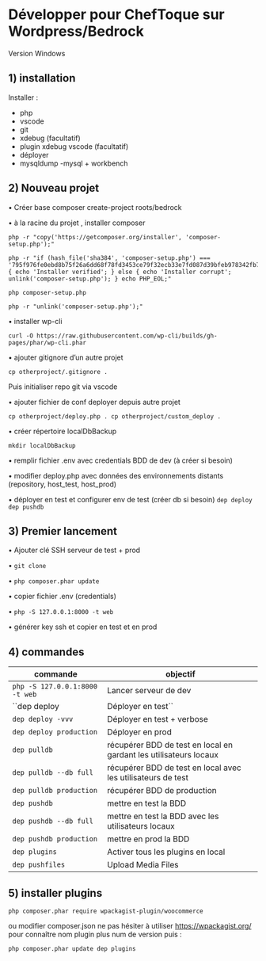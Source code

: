 # Développer pour ChefToque sur Wordpress/Bedrock

Version Windows


## 1) installation

Installer :
- php
- vscode
- git
- xdebug (facultatif)
- plugin xdebug vscode (facultatif)
- déployer
- mysqldump
-mysql + workbench


## 2) Nouveau projet

•	Créer base
composer create-project roots/bedrock

•	à la racine du projet , installer composer

```
php -r "copy('https://getcomposer.org/installer', 'composer-setup.php');"

php -r "if (hash_file('sha384', 'composer-setup.php') === '795f976fe0ebd8b75f26a6dd68f78fd3453ce79f32ecb33e7fd087d39bfeb978342fb73ac986cd4f54edd0dc902601dc') { echo 'Installer verified'; } else { echo 'Installer corrupt'; unlink('composer-setup.php'); } echo PHP_EOL;"

php composer-setup.php

php -r "unlink('composer-setup.php');"
```

•	installer wp-cli

``curl -O https://raw.githubusercontent.com/wp-cli/builds/gh-pages/phar/wp-cli.phar``

•	ajouter gitignore d’un autre projet

``cp otherproject/.gitignore .``

Puis initialiser repo git via vscode

•	ajouter fichier de conf deployer depuis autre projet

``cp otherproject/deploy.php .
cp otherproject/custom_deploy .``

•	créer répertoire localDbBackup

``mkdir localDbBackup``

•	remplir fichier .env avec credentials BDD de dev (à créer si besoin)

•	modifier deploy.php avec données des environnements distants (repository, host_test, host_prod)

•	déployer en test et configurer env de test (créer db si besoin)
``dep deploy
dep pushdb``


## 3) Premier lancement

•	Ajouter clé SSH serveur de test + prod

•	``git clone``

•	``php composer.phar update``

•	copier fichier .env (credentials)

•	``php -S 127.0.0.1:8000 -t web``

•	générer key ssh et copier en test et en prod


## 4) commandes 

|commande | objectif |
|----------|------------|
|``php -S 127.0.0.1:8000 -t web`` | Lancer serveur de dev |
|``dep deploy	| Déployer en test`` |
|``dep deploy -vvv``	| Déployer en test + verbose |
|``dep deploy production``	| Déployer en prod |
|``dep pulldb``	| récupérer BDD de test en local en gardant les utilisateurs locaux |
|``dep pulldb --db full``	| récupérer BDD de test en local avec les utilisateurs de test |
|``dep pulldb production``	| récupérer BDD de production |
|``dep pushdb``	| mettre en test la BDD |
|``dep pushdb --db full``	| mettre en test la BDD avec les utilisateurs locaux |
|``dep pushdb production`` |	mettre en prod la BDD |
|``dep plugins``	| Activer tous les plugins en local |
|``dep pushfiles``	| Upload Media Files |

## 5) installer plugins

``php composer.phar require wpackagist-plugin/woocommerce``

ou modifier composer.json
ne pas hésiter à utiliser https://wpackagist.org/ pour connaître nom plugin plus num de version
puis :

``php composer.phar update
dep plugins``
